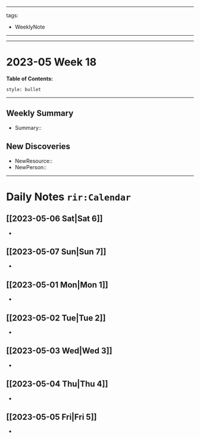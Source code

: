 
---
tags: 
- WeeklyNote
---
---

# 2023-05 Week 18

**Table of Contents:**
```toc
style: bullet
```
--- 
## Weekly Summary
- Summary:: 

## New Discoveries
- NewResource::
- NewPerson:: 

--- 
# Daily Notes `rir:Calendar`
## [[2023-05-06 Sat|Sat 6]]  
- 
## [[2023-05-07 Sun|Sun 7]]  
- 
## [[2023-05-01 Mon|Mon 1]]   
- 
## [[2023-05-02 Tue|Tue 2]]  
- 
## [[2023-05-03 Wed|Wed 3]]   
- 
## [[2023-05-04 Thu|Thu 4]]   
- 
## [[2023-05-05 Fri|Fri 5]]  
- 
